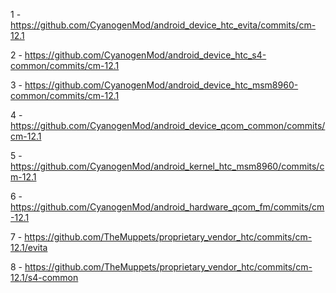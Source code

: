 1 - https://github.com/CyanogenMod/android_device_htc_evita/commits/cm-12.1

2 - https://github.com/CyanogenMod/android_device_htc_s4-common/commits/cm-12.1

3 - https://github.com/CyanogenMod/android_device_htc_msm8960-common/commits/cm-12.1

4 - https://github.com/CyanogenMod/android_device_qcom_common/commits/cm-12.1

5 - https://github.com/CyanogenMod/android_kernel_htc_msm8960/commits/cm-12.1

6 - https://github.com/CyanogenMod/android_hardware_qcom_fm/commits/cm-12.1

7 - https://github.com/TheMuppets/proprietary_vendor_htc/commits/cm-12.1/evita

8 - https://github.com/TheMuppets/proprietary_vendor_htc/commits/cm-12.1/s4-common
